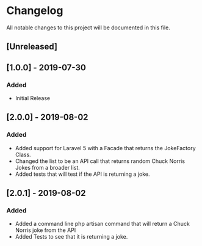 # Changelog
All notable changes to this project will be documented in this file.

## [Unreleased]

## [1.0.0] - 2019-07-30
### Added
- Initial Release

## [2.0.0] - 2019-08-02
### Added
- Added support for Laravel 5 with a Facade that returns the JokeFactory Class.
- Changed the list to be an API call that returns random Chuck Norris Jokes from a broader list.
- Added tests that will test if the API is returning a joke.

## [2.0.1] - 2019-08-02
### Added
- Added a command line php artisan command that will return a Chuck Norris joke from the API
- Added Tests to see that it is returning a joke.
